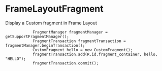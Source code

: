 # FrameLayoutFragment
Display a Custom fragment in Frame Layout


                FragmentManager fragmentManager = getSupportFragmentManager();
                FragmentTransaction fragmentTransaction = fragmentManager.beginTransaction();
                CustomFragment hello = new CustomFragment();
                fragmentTransaction.add(R.id.fragment_container, hello, "HELLO");
                fragmentTransaction.commit();
